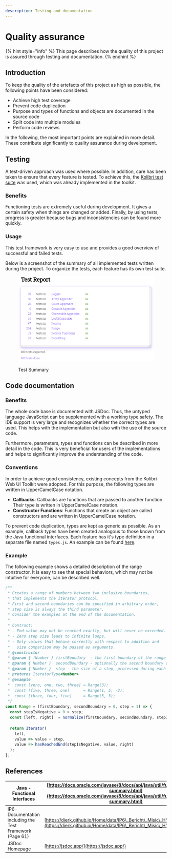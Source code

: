 ```yaml
---
description: Testing and documentation
---
```


# Quality assurance

{% hint style="info" %}
This page describes how the quality of this project is assured through testing and documentation.
{% endhint %}

## Introduction

To keep the quality of the artefacts of this project as high as possible, the following points have been considered:

* Achieve high test coverage
* Prevent code duplication
* Purpose and types of functions and objects are documented in the source code
* Split code into multiple modules
* Perform code reviews

In the following, the most important points are explained in more detail. These contribute significantly to quality assurance during development.

## Testing

A test-driven approach was used where possible. In addition, care has been taken to ensure that every feature is tested. To achieve this, the [Kolibri test suite](https://github.com/WebEngineering-FHNW/Kolibri/blob/main/docs/src/kolibri/util/test.js) was used, which was already implemented in the toolkit.

### Benefits

Functioning tests are extremely useful during development. It gives a certain safety when things are changed or added. Finally, by using tests, progress is greater because bugs and inconsistencies can be found more quickly.

### Usage

This test framework is very easy to use and provides a good overview of successful and failed tests.

Below is a screenshot of the summary of all implemented tests written during the project. To organize the tests, each feature has its own test suite.

<figure><img src="../.gitbook/assets/image (6).png" alt=""><figcaption><p>Test Summary</p></figcaption></figure>

## Code documentation

### Benefits

The whole code base is documented with JSDoc. Thus, the untyped language JavaScript can be supplemented with a working type safety. The IDE support is very large and recognizes whether the correct types are used. This helps with the implementation but also with the use of the source code.

Furthermore, parameters, types and functions can be described in more detail in the code. This is very beneficial for users of the implementations and helps to significantly improve the understanding of the code.

### Conventions

In order to achieve good consistency, existing concepts from the Kolibri Web UI Toolkit were adopted. For this purpose, the following types are written in UpperCamelCase notation.

* **Callbacks**: Callbacks are functions that are passed to another function. Their type is written in UpperCamelCase notation.
* **Constructor Functions**: Functions that create an object are called constructors and are written in UpperCamelCase notation.

To prevent code duplication, types are kept as generic as possible. As an example, callback types have been created analogous to those known from the Java functional interfaces. Each feature has it's type definition in a separate file named `types.js`. An example can be found [here](https://github.com/wildwyss/Kolibri/blob/main/contrib/p5\_wild\_wyss/src/types.js).

### Example

The following example shows a detailed description of the range constructor. It is easy to see that special behaviors, which may not be intuitive for everyone, can be described well.

```javascript
/**
 * Creates a range of numbers between two inclusive boundaries,
 * that implements the iterator protocol.
 * First and second boundaries can be specified in arbitrary order,
 * step size is always the third parameter.
 * Consider the examples at the end of the documentation.
 *
 * Contract:
 * - End-value may not be reached exactly, but will never be exceeded.
 * - Zero step size leads to infinite loops.
 * - Only values that behave correctly with respect to addition and
 *   size comparison may be passed as arguments.
 * @constructor
 * @param { !Number } firstBoundary  - the first boundary of the range
 * @param { Number }  secondBoundary - optionally the second boundary of the range
 * @param { Number }  step - the size of a step, processed during each iteration
 * @returns IteratorType<Number>
 * @example
 *  const [zero, one, two, three] = Range(3);
 *  const [five, three, one]      = Range(1, 5, -2);
 *  const [three, four, five]     = Range(5, 3);
 */
const Range = (firstBoundary, secondBoundary = 0, step = 1) => {
  const stepIsNegative = 0 > step;
  const [left, right]  = normalize(firstBoundary, secondBoundary, stepIsNegative);

  return Iterator(
    left,
    value => value + step,
    value => hasReachedEnd(stepIsNegative, value, right)
  );
};
```

## References

| Java - Functional Interfaces                             | [https://docs.oracle.com/javase/8/docs/api/java/util/function/package-summary.html](https://docs.oracle.com/javase/8/docs/api/java/util/function/package-summary.html) |
| -------------------------------------------------------- | ---------------------------------------------------------------------------------------------------------------------------------------------------------------------- |
| IP6-Documentation including the Test Framework (Page 61) | [https://dierk.github.io/Home/data/IP6\_Bericht\_Misic\_H%C3%A4fliger.pdf](https://dierk.github.io/Home/data/IP6\_Bericht\_Misic\_H%C3%A4fliger.pdf)                   |
| JSDoc Homepage                                           | [https://jsdoc.app/](https://jsdoc.app/)                                                                                                                               |
